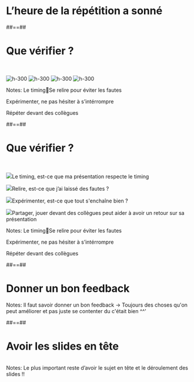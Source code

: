 <!-- .slide: data-background="./assets/images/g3a864e7b0c_0_423.png"-->

# L’heure de la répétition a sonné
<!-- .element: class="big thin" -->


##==##
<!-- .slide: class="flex-row" data-type-show="prez"-->

# Que vérifier ?

<br>

![h-300](./assets/images/g3a864e7b0c_0_428.png)
![h-300](./assets/images/g3a864e7b0c_0_429.png)
![h-300](./assets/images/g3a864e7b0c_0_430.png)
![h-300](./assets/images/g3a864e7b0c_0_431.png)

Notes:
Le timingSe relire pour éviter les fautes

Expérimenter, ne pas hésiter à s’intérrompre

Répéter devant des collègues


##==##
<!-- .slide:  data-type-show="full"-->

# Que vérifier ?

<br>

<p>
<img class="h-100" src="./assets/images/g3a864e7b0c_0_428.png"><span>Le timing, est-ce que ma présentation respecte le timing</span>
</p>
<p>
<img class="h-100" src="./assets/images/g3a864e7b0c_0_429.png"><span>Relire, est-ce que j’ai laissé des fautes ?</span>
</p>
<p>
<img class="h-100" src="./assets/images/g3a864e7b0c_0_430.png"><span>Expérimenter, est-ce que tout s'enchaîne bien ?</span>
</p>
<p>
<img class="h-100" src="./assets/images/g3a864e7b0c_0_431.png"><span>Partager, jouer devant des collègues peut aider à avoir un retour sur sa présentation</span>
</p>

Notes:
Le timingSe relire pour éviter les fautes

Expérimenter, ne pas hésiter à s’intérrompre

Répéter devant des collègues


##==##

<!-- .slide: class="transition underline bottom mask" data-background="./assets/images/pexels-gustavo-fring-5622557.jpg"-->

# Donner un bon feedback

Notes:
Il faut savoir donner un bon feedback -> Toujours des choses qu'on peut améliorer et pas juste se contenter du c'était bien ^^'

##==##
<!-- .slide: class="transition underline top mask" data-background="./assets/images/g3a864e7b0c_0_437.png"-->

# Avoir les slides en tête 


![]()

Notes:
Le plus important reste d’avoir le sujet en tête et le déroulement des slides !!


